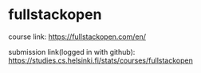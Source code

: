 # fullstackopen

course link: https://fullstackopen.com/en/

submission link(logged in with github): https://studies.cs.helsinki.fi/stats/courses/fullstackopen
